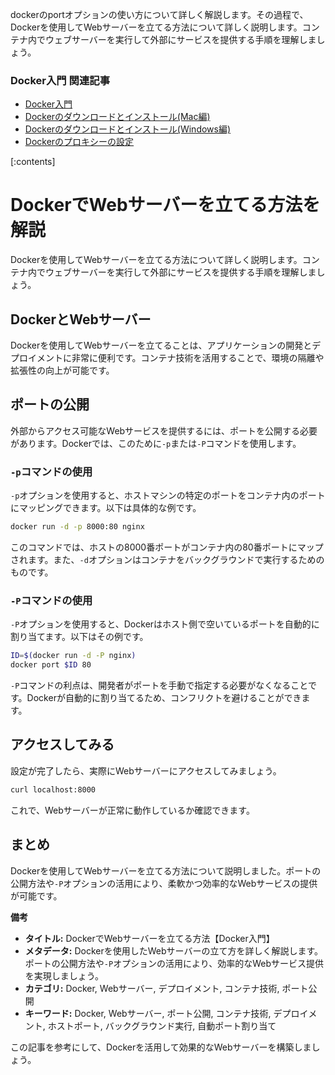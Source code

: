 

dockerのportオプションの使い方について詳しく解説します。その過程で、Dockerを使用してWebサーバーを立てる方法について詳しく説明します。コンテナ内でウェブサーバーを実行して外部にサービスを提供する手順を理解しましょう。

### Docker入門 関連記事

- [Docker入門](https://minegishirei.hatenablog.com/entry/2023/09/02/213936)
- [Dockerのダウンロードとインストール(Mac編)](https://minegishirei.hatenablog.com/entry/2023/09/03/143528)
- [Dockerのダウンロードとインストール(Windows編)](https://minegishirei.hatenablog.com/entry/2023/09/04/115946)
- [Dockerのプロキシーの設定](https://minegishirei.hatenablog.com/entry/2023/09/05/120827)





[:contents]


DockerでWebサーバーを立てる方法を解説
=======================

Dockerを使用してWebサーバーを立てる方法について詳しく説明します。コンテナ内でウェブサーバーを実行して外部にサービスを提供する手順を理解しましょう。



DockerとWebサーバー
--------------

Dockerを使用してWebサーバーを立てることは、アプリケーションの開発とデプロイメントに非常に便利です。コンテナ技術を活用することで、環境の隔離や拡張性の向上が可能です。

ポートの公開
------

外部からアクセス可能なWebサービスを提供するには、ポートを公開する必要があります。Dockerでは、このために`-p`または`-P`コマンドを使用します。

### `-p`コマンドの使用

`-p`オプションを使用すると、ホストマシンの特定のポートをコンテナ内のポートにマッピングできます。以下は具体的な例です。

```sh
docker run -d -p 8000:80 nginx
```

このコマンドでは、ホストの8000番ポートがコンテナ内の80番ポートにマップされます。また、`-d`オプションはコンテナをバックグラウンドで実行するためのものです。

### `-P`コマンドの使用

`-P`オプションを使用すると、Dockerはホスト側で空いているポートを自動的に割り当てます。以下はその例です。

```sh
ID=$(docker run -d -P nginx)
docker port $ID 80
```

`-P`コマンドの利点は、開発者がポートを手動で指定する必要がなくなることです。Dockerが自動的に割り当てるため、コンフリクトを避けることができます。

アクセスしてみる
--------

設定が完了したら、実際にWebサーバーにアクセスしてみましょう。

```sh
curl localhost:8000
```

これで、Webサーバーが正常に動作しているか確認できます。

まとめ
---

Dockerを使用してWebサーバーを立てる方法について説明しました。ポートの公開方法や`-P`オプションの活用により、柔軟かつ効率的なWebサービスの提供が可能です。

**備考**

* **タイトル:** DockerでWebサーバーを立てる方法【Docker入門】
* **メタデータ:** Dockerを使用したWebサーバーの立て方を詳しく解説します。ポートの公開方法や`-P`オプションの活用により、効率的なWebサービス提供を実現しましょう。
* **カテゴリ:** Docker, Webサーバー, デプロイメント, コンテナ技術, ポート公開
* **キーワード:** Docker, Webサーバー, ポート公開, コンテナ技術, デプロイメント, ホストポート, バックグラウンド実行, 自動ポート割り当て

この記事を参考にして、Dockerを活用して効果的なWebサーバーを構築しましょう。








